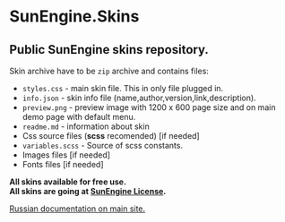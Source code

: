 # SunEngine.Skins
## Public SunEngine skins repository.

Skin archive have to be `zip` archive and contains files:
- `styles.css` - main skin file. This in only file plugged in.
- `info.json` - skin info file (name,author,version,link,description).
- `preview.png` - preview image with 1200 x 600 page size and on main demo page with default menu.
- `readme.md` - information about skin
- Css source files (**scss** recomended) [if needed]
- `variables.scss` - Source of scss constants.
- Images files [if needed]
- Fonts files [if needed]


**All skins available for free use.   
All skins are going at [SunEngine License](https://github.com/sunengine/SunEngine/blob/master/LICENSE.md).**

[Russian documentation on main site.](https://sunengine.site/docs/56)
